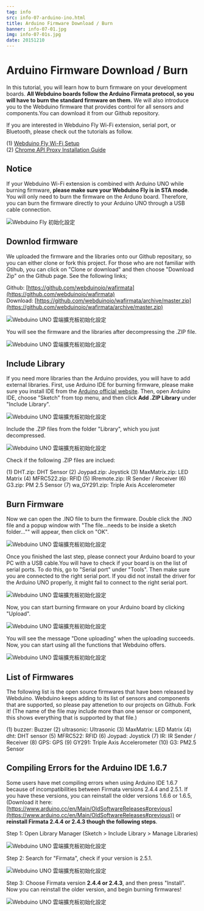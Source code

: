 ```yaml
---
tag: info
src: info-07-arduino-ino.html
title: Arduino Firmware Download / Burn
banner: info-07-01.jpg
img: info-07-01s.jpg
date: 20151210
---
```


<!-- @@master  = ../../_layout.html-->

<!-- @@block  =  meta-->

<title>Arduino Firmware Download / Burn :::: Webduino = Web × Arduino</title>

<meta name="description" content="In this tutorial, you will learn how to burn firmware on your development boards. All Webduino boards follow the Arduino Firmata protocol, so you will have to burn the standard firmware on them. We will also introduce you to the Webduino firmware that provides control for all sensors and components.You can download it from our Github repository. ">

<meta itemprop="description" content="In this tutorial, you will learn how to burn firmware on your development boards. All Webduino boards follow the Arduino Firmata protocol, so you will have to burn the standard firmware on them. We will also introduce you to the Webduino firmware that provides control for all sensors and components.You can download it from our Github repository. ">

<meta property="og:description" content="In this tutorial, you will learn how to burn firmware on your development boards. All Webduino boards follow the Arduino Firmata protocol, so you will have to burn the standard firmware on them. We will also introduce you to the Webduino firmware that provides control for all sensors and components.You can download it from our Github repository. ">

<meta property="og:title" content="Arduino Firmware Download / Burn" >

<meta property="og:url" content="https://webduino.io/tutorials/info-07-arduino-ino.html">

<meta property="og:image" content="https://webduino.io/img/tutorials/info-07-01s.jpg">

<meta itemprop="image" content="https://webduino.io/img/tutorials/info-07-01s.jpg">

<include src="../_include-tutorials.html"></include>

<!-- @@close-->

<!-- @@block  =  preAndNext-->

<include src="../_include-tutorials-content.html"></include>

<!-- @@close-->



<!-- @@block  =  tutorials-->
# Arduino Firmware Download / Burn

In this tutorial, you will learn how to burn firmware on your development boards. **All Webduino boards follow the Arduino Firmata protocol, so you will have to burn the standard firmware on them.** We will also introduce you to the Webduino firmware that provides control for all sensors and components.You can download it from our Github repository.

If you are interested in Webduino Fly Wi-Fi extension, serial port, or Bluetooth, please check out the tutorials as follow.

(1) [Webduino Fly Wi-Fi Setup](info-04-uno-setup.html)  
(2) [Chrome API Proxy Installation Guide](info-05-chrome-api-proxy.html)

## Notice

If your Webduino Wi-Fi extension is combined with Arduino UNO while burning firmware, **please make sure your Webduino Fly is in STA mode**. You will only need to burn the firmware on the Arduno board. Therefore, you can burn the firmware directly to your Arduino UNO through a USB cable connection.

![Webduino Fly 初始化設定](../../img/tutorials/info-04-04.jpg)

## Downlod firmware

We uploaded the firmware and the libraries onto our Github repositary, so you can either clone or fork this project. For those who are not familiar with Gtihub, you can click on "Clone or download" and then choose "Download Zip" on the Github page. See the following links;

Github: [https://github.com/webduinoio/wafirmata](https://github.com/webduinoio/wafirmata)  
Download: [https://github.com/webduinoio/wafirmata/archive/master.zip](https://github.com/webduinoio/wafirmata/archive/master.zip)

![Webduino UNO 雲端擴充板初始化設定](../../img/tutorials/en/info-07-02.jpg)

You will see the firmware and the libraries after decompressing the .ZIP file.

![Webduino UNO 雲端擴充板初始化設定](../../img/tutorials/info-07-03.jpg)

## Include Library

If you need more libraries than the Arduino provides, you will have to add external libraries. First, use Arduino IDE for burning firmware, please make sure you install IDE from the [Arduino official website](https://www.arduino.cc/). Then, open Arduino IDE, choose "Sketch" from top menu, and then click **Add .ZIP Library** under "Include Library".

![Webduino UNO 雲端擴充板初始化設定](../../img/tutorials/en/info-07-04.jpg)

Include the .ZIP files from the folder "Library", which you just decompressed.

![Webduino UNO 雲端擴充板初始化設定](../../img/tutorials/info-07-05.jpg)

Check if the following .ZIP files are inclued:

(1) DHT.zip: DHT Sensor
(2) Joypad.zip: Joystick
(3) MaxMatrix.zip: LED Matrix
(4) MFRC522.zip: RFID
(5) IRremote.zip: IR Sender / Receiver
(6) G3.zip: PM 2.5 Sensor
(7) wa_GY291.zip: Triple Axis Accelerometer 

## Burn Firmware

Now we can open the .INO file to burn the firmware. Double click the .INO file and a popup window with "The file...needs to be inside a sketch folder..."" will appear, then click on "OK".

![Webduino UNO 雲端擴充板初始化設定](../../img/tutorials/en/info-07-06.jpg)

Once you finished the last step, please connect your Arduino board to your PC with a USB cable.You will have to check if your board is on the list of serial ports. To do this, go to "Serial port" under "Tools". Then make sure you are connected to the right serial port. If you did not install the driver for the Arduino UNO properly, it might fail to connect to the right serial port.

![Webduino UNO 雲端擴充板初始化設定](../../img/tutorials/en/info-07-07.jpg)

Now, you can start burning firmware on your Arduino board by clicking "Upload".

![Webduino UNO 雲端擴充板初始化設定](../../img/tutorials/en/info-07-08.jpg)

You will see the message "Done uploading" when the uploading succeeds. Now, you can start using all the functions that Webduino offers.

![Webduino UNO 雲端擴充板初始化設定](../../img/tutorials/en/info-07-09.jpg)


## List of Firmwares

The following list is the open source firmwares that have been released by Webduino. Webduino keeps adding to its list of sensors and components that are supported, so please pay attenetion to our projects on Github. Fork it! (The name of the file may include more than one sensor or component, this shows everything that is supported by that file.)

(1) buzzer: Buzzer
(2) ultrasonic: Ultrasonic
(3) MaxMatrix: LED Matrix
(4) dht: DHT sensor
(5) MFRC522: RFID
(6) Joypad: Joystick
(7) IR: IR Sender / Receiver
(8) GPS: GPS 
(9) GY291: Triple Axis Accelerometer
(10) G3: PM2.5 Sensor

## Compiling Errors for the Arduino IDE 1.6.7

Some users have met compiling errors when using Arduino IDE 1.6.7 because of incompatibilities between Firmata versions 2.4.4 and 2.5.1. If you have these versions, you can reinstall the older versions 1.6.6 or 1.6.5, (Download it here: [https://www.arduino.cc/en/Main/OldSoftwareReleases#previous](https://www.arduino.cc/en/Main/OldSoftwareReleases#previous)) or **reinstall Firmata 2.4.4 or 2.4.3 though the following steps**.

Step 1: Open Library Manager (Sketch > Include Library > Manage Libraries)

![Webduino UNO 雲端擴充板初始化設定](../../img/tutorials/en/info-07-10.jpg)

Step 2: Search for "Firmata", check if your version is 2.5.1.

![Webduino UNO 雲端擴充板初始化設定](../../img/tutorials/info-07-12.jpg)

Step 3: Choose Firmata version **2.4.4 or 2.4.3**, and then press "Install". Now you can reinstall the older version, and begin burning firmwares!

![Webduino UNO 雲端擴充板初始化設定](../../img/tutorials/info-07-13.jpg)




<!-- @@close-->